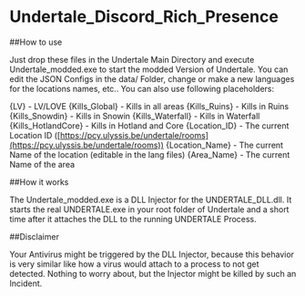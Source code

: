 # Undertale_Discord_Rich_Presence

##How to use

Just drop these files in the Undertale Main Directory and execute Undertale_modded.exe to start the modded Version of Undertale. 
You can edit the JSON Configs in the data/ Folder, change or make a new languages for the locations names, etc.. 
You can also use following placeholders: 

{LV} - LV/LOVE
{Kills_Global} - Kills in all areas
{Kills_Ruins} - Kills in Ruins
{Kills_Snowdin} - Kills in Snowin
{Kills_Waterfall} - Kills in Waterfall
{Kills_HotlandCore} - Kills in Hotland and Core 
{Location_ID} - The current Location ID ([https://pcy.ulyssis.be/undertale/rooms](https://pcy.ulyssis.be/undertale/rooms))
{Location_Name} - The current Name of the location (editable in the lang files)
{Area_Name} - The current Name of the area 

##How it works

The Undertale_modded.exe is a DLL Injector for the UNDERTALE_DLL.dll. 
It starts the real UNDERTALE.exe in your root folder of Undertale and a short time after it attaches the DLL to the running UNDERTALE Process. 

##Disclaimer

Your Antivirus might be triggered by the DLL Injector, because this behavior is very similar like how a virus would attach to a process to not get detected. 
Nothing to worry about, but the Injector might be killed by such an Incident.
